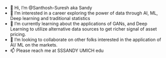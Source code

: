 - 👋 Hi, I’m @Santhosh-Suresh aka Sandy
- 👀 I’m interested in a career exploring the power of data through AI, ML, Deep learning and traditional statistics
- 🌱 I’m currently learning about the applications of GANs, and Deep Learning to utilize alternative data sources to get richer signal of asset pricing. 
- 💞️ I’m looking to collaborate on other folks interested in the application of AI/ ML on the markets. 
- 📫 Please reach me at  SSSANDY <at> UMICH <dot> edu

<!---
Santhosh-Suresh/Santhosh-Suresh is a ✨ special ✨ repository because its `README.md` (this file) appears on your GitHub profile.
You can click the Preview link to take a look at your changes.
--->
